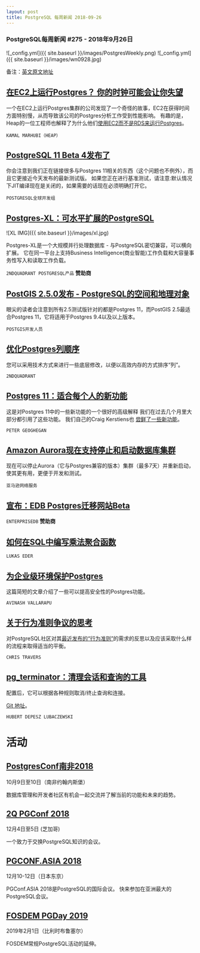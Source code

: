 ```yaml
---
layout: post
title: PostgreSQL 每周新闻 2018-09-26
---
```


### PostgreSQL每周新闻 #275 - 2018年9月26日
![_config.yml]({{ site.baseurl }}/images/PostgresWeekly.png)
![_config.yml]({{ site.baseurl }}/images/wn0928.jpg)

备注：[英文原文地址](https://postgresweekly.com/issues/275)

## [在EC2上运行Postgres？ 你的时钟可能会让你失望](https://postgresweekly.com/link/53268/web)
一个在EC2上运行Postgres集群的公司发现了一个奇怪的故事，EC2在获得时间方面特别慢，从而导致该公司的Postgres分析工作受到性能影响。 
有趣的是，Heap的一位工程师也解释了为什么他们[使用EC2而不是RDS来运行Postgres](https://postgresweekly.com/link/53269/web)。

`KAMAL MARHUBI（HEAP）`

## [PostgreSQL 11 Beta 4发布了](https://postgresweekly.com/link/53270/web)
你会注意到我们正在链接很多与Postgres 11相关的东西（这个问题也不例外），而且它更接近今天发布的最新测试版。
如果您正在进行基准测试，请注意:默认情况下JIT编译现在是关闭的，如果需要的话现在必须明确打开它。

`POSTGRESQL全球开发组`

## [Postgres-XL：可水平扩展的PostgreSQL](https://postgresweekly.com/link/53271/web)
![XL IMG]({{ site.baseurl }}/images/xl.jpg)

Postgres-XL是一个大规模并行处理数据库 - 与PostgreSQL密切兼容，可以横向扩展。 
它在同一平台上支持Business Intelligence(商业智能)工作负载和大容量事务性写入和读取工作负载。

`2NDQUADRANT POSTGRESQL产品` **赞助商**

## [PostGIS 2.5.0发布 - PostgreSQL的空间和地理对象](https://postgresweekly.com/link/53272/web)
眼尖的读者会注意到所有2.5测试版针对的都是Postgres 11，而PostGIS 2.5最适合Postgres 11，它将适用于Postgres 9.4以及以上版本。

`POSTGIS开发人员`

## [优化Postgres列顺序](https://postgresweekly.com/link/53273/web)
您可以采用技术方式来进行一些底层修改，以便以高效内存的方式排序“列”。

`2NDQUADRANT`

## [Postgres 11：适合每个人的新功能](https://postgresweekly.com/link/53274/web)
这是对Postgres 11中的一些新功能的一个很好的高级解释
我们在过去几个月里大部分都引用了这些功能。 我们自己的Craig Kerstiens也 [尝鲜了一些新功能](https://postgresweekly.com/link/53275/web)。

`PETER GEOGHEGAN`

## [Amazon Aurora现在支持停止和启动数据库集群](https://postgresweekly.com/link/53276/web)
现在可以停止Aurora（它与Postgres兼容的版本）集群（最多7天）并重新启动，使其更有用，更便于开发和测试。

`亚马逊网络服务`

## [宣布：EDB Postgres迁移网站Beta](https://postgresweekly.com/link/53288/web)

`ENTERPRISEDB` **赞助商**

## [如何在SQL中编写乘法聚合函数](https://postgresweekly.com/link/53278/web)

`LUKAS EDER`

## [为企业级环境保护Postgres](https://postgresweekly.com/link/53279/web)
 这篇简短的文章介绍了一些可以提高安全性的Postgres功能。

`AVINASH VALLARAPU`

## [关于行为准则争议的思考]()
对PostgreSQL社区对其[最近发布的“行为准则”](https://postgresweekly.com/link/53281/web)的需求的反思以及应该采取什么样的流程来取得适当的平衡。

`CHRIS TRAVERS`

## [pg_terminator：清理会话和查询的工具](https://postgresweekly.com/link/53282/web)
配置后，它可以根据各种规则取消/终止查询和连接。

[Git 地址](https://postgresweekly.com/link/53283/web)。

`HUBERT DEPESZ LUBACZEWSKI`

# 活动
## [PostgresConf南非2018](https://postgresweekly.com/link/52934/web)
10月9日至10日（南非约翰内斯堡）

数据库管理和开发者社区有机会一起交流并了解当前的功能和未来的趋势。

## [2Q PGConf 2018 ](https://postgresweekly.com/link/53285/web)
12月4日至5日 (芝加哥)

一个致力于交换PostgreSQL知识的会议。


## [PGCONF.ASIA 2018](https://postgresweekly.com/link/52935/web)
12月10-12日（日本东京）

PGConf.ASIA 2018是PostgreSQL的国际会议。 快来参加在亚洲最大的PostgreSQL会议。

## [FOSDEM PGDay 2019](https://postgresweekly.com/link/52936/web)
2019年2月1日（比利时布鲁塞尔）

FOSDEM常规PostgreSQL活动的延伸。



